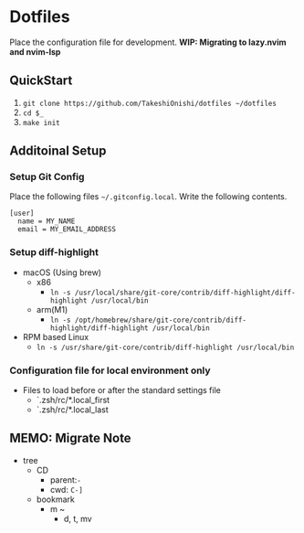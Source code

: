 # Dotfiles

Place the configuration file for development.
**WIP: Migrating to lazy.nvim and nvim-lsp**



## QuickStart

1. `git clone https://github.com/TakeshiOnishi/dotfiles ~/dotfiles`
1. `cd $_`
1. `make init`

## Additoinal Setup

### Setup Git Config

Place the following files `~/.gitconfig.local`. Write the following contents.

```
[user]
  name = MY_NAME
  email = MY_EMAIL_ADDRESS
```

### Setup diff-highlight

- macOS (Using brew)
  - x86
    - `ln -s /usr/local/share/git-core/contrib/diff-highlight/diff-highlight /usr/local/bin`
  - arm(M1)
    - `ln -s /opt/homebrew/share/git-core/contrib/diff-highlight/diff-highlight /usr/local/bin`
- RPM based Linux
  - `ln -s /usr/share/git-core/contrib/diff-highlight /usr/local/bin`

### Configuration file for local environment only

- Files to load before or after the standard settings file
  - `.zsh/rc/*.local_first
  - `.zsh/rc/*.local_last

## MEMO: Migrate Note

- tree
    - CD
        - parent:`-`
        - cwd: `C-]`
    - bookmark
        - m ~ 
            - d, t, mv
